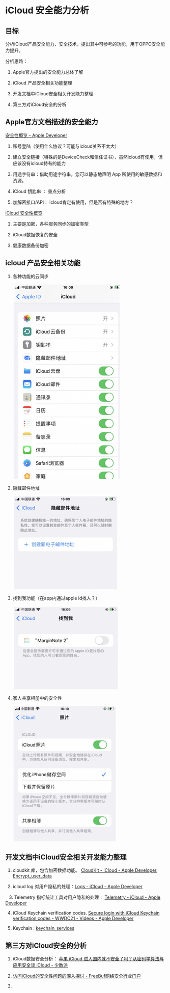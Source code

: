 # iCloud 安全能力分析

## 目标

分析iCloud产品安全能力、安全技术，提出其中可参考的功能，用于OPPO安全能力提升。

分析思路：

1. Apple官方提出的安全能力总体了解

2. iCloud 产品安全相关功能整理

3. 开发文档中iCloud安全相关开发能力整理

4. 第三方对iCloud安全的分析



## Apple官方文档描述的安全能力

[安全性概览 - Apple Developer](https://developer.apple.com/cn/security/)

1. 账号登陆（使用什么协议？可能与icloud关系不太大）

2. 建立安全链接（特殊的是DeviceCheck和信任证书），虽然icloud有使用，但应该没有icloud特有的能力

3. 用途字符串：借助用途字符串，您可以静态地声明 App 所使用的敏感数据和资源。

4. iCloud 钥匙串 ： 重点分析

5. 加解密接口/APi： icloud肯定有使用，但是否有特殊的地方？



[iCloud 安全性概览](https://support.apple.com/zh-cn/HT202303)

1. 主要是加密，各种服务同步的加密类型

2. iCloud数据恢复的安全

3. 健康数据备份加密



## icloud 产品安全相关功能

1. 各种功能的云同步
   
   <img src="iCloud%20安全能力分析.assets/2022-04-17-16-27-38-image.png" title="" alt="" width="336">

2. 隐藏邮件地址
   
   <img src="iCloud%20安全能力分析.assets/2022-04-17-16-28-09-image.png" title="" alt="" width="330">

3. 找到我功能（在app内通过apple id找人？）
   
   <img title="" src="iCloud%20安全能力分析.assets/2022-04-17-16-29-18-image.png" alt="" width="331">

4. 家人共享相册中的安全性
   
   <img src="iCloud%20安全能力分析.assets/2022-04-17-16-30-13-image.png" title="" alt="" width="326">



## 开发文档中iCloud安全相关开发能力整理

1. cloudkit 库，包含加密数据功能。 [CloudKit - iCloud - Apple Developer](https://developer.apple.com/icloud/cloudkit/), [Encrypt_user_data](https://developer.apple.com/documentation/cloudkit/encrypting_user_data/)

2. icloud log 对用户隐私的处理：[Logs - iCloud - Apple Developer](https://developer.apple.com/icloud/logs/)

   3. Telemetry 指标统计工具对用户隐私的处理： [Telemetry - iCloud - Apple Developer](https://developer.apple.com/icloud/telemetry/)

4. iCloud Keychain verification codes. [Secure login with iCloud Keychain verification codes - WWDC21 - Videos - Apple Developer](https://developer.apple.com/videos/play/wwdc2021/10105/)

5. Keychain : [keychain_services](https://developer.apple.com/documentation/security/keychain_services/)



## 第三方对iCloud安全的分析

1. iCloud数据安全分析： [苹果 iCloud 进入国内就不安全了吗？从密码学算法与应用安全谈 iCloud - 少数派](https://sspai.com/post/26497)

2. [访问iCloud的安全性问题的深入探讨 - FreeBuf网络安全行业门户](https://www.freebuf.com/articles/database/210446.html)

3. 
